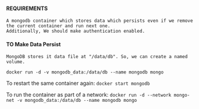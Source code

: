 #### REQUIREMENTS

    A mongodb container which stores data which persists even if we remove the current container and run next one.
    Additionally, We should make authentication enabled.

#### TO Make Data Persist

    MongoDB stores it data file at "/data/db". So, we can create a named volume.

`docker run -d -v mongodb_data:/data/db --name mongodb mongo`

To restart the same container again: `docker start mongodb`

To run the container as part of a network: `docker run -d --network mongo-net -v mongodb_data:/data/db --name mongodb mongo`